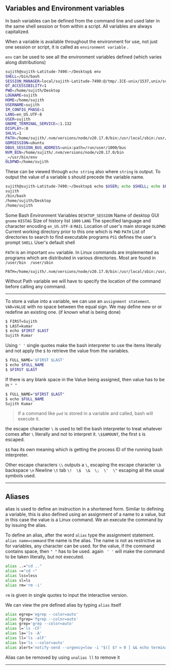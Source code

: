 
## Variables and Environment variables

In bash variables can be defined from the command line and used later in the same shell session or from within a script.
All variables are always capitalized.

When a variable is available throughout the environment for use, not just one session or script, it is called as `environment variable` .

`env`
can be used to see all the environment variables defined (which varies along distributions)
```bash
sujith@sujith-Latitude-7490:~/Desktop$ env
SHELL=/bin/bash
SESSION_MANAGER=local/sujith-Latitude-7490:@/tmp/.ICE-unix/1537,unix/sujith-Latitude-7490:/tmp/.ICE-unix/1537
QT_ACCESSIBILITY=1
PWD=/home/sujith/Desktop
LOGNAME=sujith
HOME=/home/sujith
USERNAME=sujith
IM_CONFIG_PHASE=1
LANG=en_US.UTF-8
USER=sujith
GNOME_TERMINAL_SERVICE=:1.132
DISPLAY=:0
SHLVL=1
PATH=/home/sujith/.nvm/versions/node/v20.17.0/bin:/usr/local/sbin:/usr/local/bin:/usr/sbin:/usr/bin:/sbin:/bin:/usr/games:/usr/local/games:/snap/bin:/snap/bin
GDMSESSION=ubuntu
DBUS_SESSION_BUS_ADDRESS=unix:path=/run/user/1000/bus
NVM_BIN=/home/sujith/.nvm/versions/node/v20.17.0/bin
_=/usr/bin/env
OLDPWD=/home/sujith
```

These can be viewed through `echo string` also where `string` is output.
To output the value of a variable `$` should precede the variable name.
```bash
sujith@sujith-Latitude-7490:~/Desktop$ echo $USER; echo $SHELL; echo $PWD; echo $OLDPWD;
sujith
/bin/bash
/home/sujith/Desktop
/home/sujith
```


Some Bash Environment Variables
`DESKTOP_SESSION`  Name of desktop GUI `gnome`
`HISTAG` Size of history list `1000`
`LANG` The specified language and character encoding `en_US.UTF-8`
`MAIL` Location of user's main storage
`OLDPWD` Current working directory prior to this one which is `PWD`
`PATH` List of directories to search to find executable programs
`PS1` defines the user's prompt
`SHELL` User's default shell

`PATH` is an important `env` variable. In Linux commands are implemented as programs which are distributed in various directories. Most are found in `/user/bin  /user/sbin`
```
PATH=/home/sujith/.nvm/versions/node/v20.17.0/bin:/usr/local/sbin:/usr/local/bin:/usr/sbin:/usr/bin:/sbin:/bin:/usr/games:/usr/local/games:/snap/bin:/snap/bin
```
Without Path variable we will have to specify the location of the command before calling any command.


___

To store a value into a variable, we can use an `assignment statement`.
`VAR=VALUE` with no space between the equal sign.
We may define new or or redefine an existing one. (if known what is being done)
```bash
$ FIRST=Sujith
$ LAST=kumar
$ echo $FIRST $LAST
Sujith Kumar
```

Using `' '` single quotes make the bash interpreter to use the items literally and not apply the `$` to retrieve the value from the variables.
```bash
$ FULL_NAME='$FIRST $LAST'
$ echo $FULL_NAME
$ $FIRST $LAST
```
If there is any blank space in the Value being assigned, then value has to be in `" "`
```bash
$ FULL_NAME="$FIRST $LAST"
$ echo $FULL_NAME
Sujith Kumar
```

> If a command like `pwd` is stored in a variable and called, bash will execute it.


the escape character `\` is used to tell the bash interpreter to treat whatever comes after `\` literally and not to interpret it. `\$$AMOUNT`, the first `$` is escaped.

`$$` has its own meaning which is getting the process ID of the running bash interpreter.


Other escape characters 
`\\`  outputs a `\`,  escaping the escape character
`\b` backspace
`\n` Newline
`\t` tab
`\!  \$  \&  \;  \'  \"`  escaping all the usual symbols used.


_____

## Aliases

alias is used to define an instruction in a shortened form.
Similar to defining a variable, this is also defined using an assignment of a name to a value, but in this case the value is a Linux command.
We an execute the command by by issuing the alias.

To define an alias, after the word `alias` type the assignment statement.
`alias name=command`  the name is the alias.
The name is not as restrictive as for variables, any character can be used.
for the value, if the command contains space, then `" "` has to be used. 
again ` ' '` will make the command to be taken literally, but not executed.

```bash
alias ..="cd .."
alias ~="cd ~"
alias lss=less
alias sl=ls
alias rm='rm -i'
```
`rm` is given in single quotes to input the interactive version.

We can view the pre defined alias by typing `alias` itself
```bash
alias egrep='egrep --color=auto'
alias fgrep='fgrep --color=auto'
alias grep='grep --color=auto'
alias l='ls -CF'
alias la='ls -A'
alias ll='ls -alF'
alias ls='ls --color=auto'
alias alert='notify-send --urgency=low -i "$([ $? = 0 ] && echo terminal || echo error)" "$(history|tail -n1|sed -e '\''s/^\s*[0-9]\+\s*//;s/[;&|]\s*alert$//'\'')"'
```

Alias can be removed by using `unalias ll` to remove it


___


